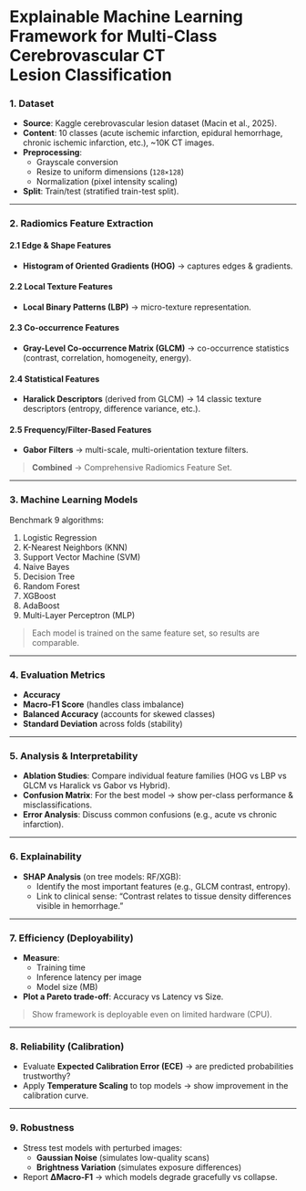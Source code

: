 # Explainable Machine Learning Framework for Multi-Class Cerebrovascular CT Lesion Classification

### **1. Dataset**
* **Source**: Kaggle cerebrovascular lesion dataset (Macin et al., 2025).
* **Content**: 10 classes (acute ischemic infarction, epidural hemorrhage, chronic ischemic infarction, etc.), ~10K CT images.
* **Preprocessing**:
    * Grayscale conversion
    * Resize to uniform dimensions (`128×128`)
    * Normalization (pixel intensity scaling)
* **Split**: Train/test (stratified train-test split).

***

### **2. Radiomics Feature Extraction**

#### **2.1 Edge & Shape Features**
* **Histogram of Oriented Gradients (HOG)** → captures edges & gradients.

#### **2.2 Local Texture Features**
* **Local Binary Patterns (LBP)** → micro-texture representation.

#### **2.3 Co-occurrence Features**
* **Gray-Level Co-occurrence Matrix (GLCM)** → co-occurrence statistics (contrast, correlation, homogeneity, energy).

#### **2.4 Statistical Features**
* **Haralick Descriptors** (derived from GLCM) → 14 classic texture descriptors (entropy, difference variance, etc.).

#### **2.5 Frequency/Filter-Based Features**
* **Gabor Filters** → multi-scale, multi-orientation texture filters.

> **Combined** → Comprehensive Radiomics Feature Set.

***

### **3. Machine Learning Models**
Benchmark 9 algorithms:
1.  Logistic Regression
2.  K-Nearest Neighbors (KNN)
3.  Support Vector Machine (SVM)
4.  Naive Bayes
5.  Decision Tree
6.  Random Forest
7.  XGBoost
8.  AdaBoost
9.  Multi-Layer Perceptron (MLP)

> Each model is trained on the same feature set, so results are comparable.

***

### **4. Evaluation Metrics**
* **Accuracy**
* **Macro-F1 Score** (handles class imbalance)
* **Balanced Accuracy** (accounts for skewed classes)
* **Standard Deviation** across folds (stability)

***

### **5. Analysis & Interpretability**
* **Ablation Studies**: Compare individual feature families (HOG vs LBP vs GLCM vs Haralick vs Gabor vs Hybrid).
* **Confusion Matrix**: For the best model → show per-class performance & misclassifications.
* **Error Analysis**: Discuss common confusions (e.g., acute vs chronic infarction).

***

### **6. Explainability**
* **SHAP Analysis** (on tree models: RF/XGB):
    * Identify the most important features (e.g., GLCM contrast, entropy).
    * Link to clinical sense: “Contrast relates to tissue density differences visible in hemorrhage.”

***

### **7. Efficiency (Deployability)**
* **Measure**:
    * Training time
    * Inference latency per image
    * Model size (MB)
* **Plot a Pareto trade-off**: Accuracy vs Latency vs Size.
> Show framework is deployable even on limited hardware (CPU).

***

### **8. Reliability (Calibration)**
* Evaluate **Expected Calibration Error (ECE)** → are predicted probabilities trustworthy?
* Apply **Temperature Scaling** to top models → show improvement in the calibration curve.

***

### **9. Robustness**
* Stress test models with perturbed images:
    * **Gaussian Noise** (simulates low-quality scans)
    * **Brightness Variation** (simulates exposure differences)
* Report **ΔMacro-F1** → which models degrade gracefully vs collapse.
